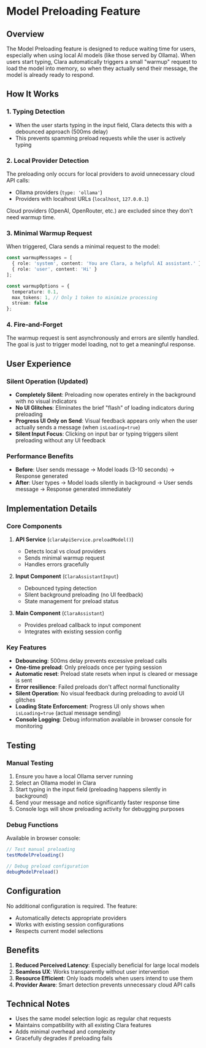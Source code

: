 # Model Preloading Feature

## Overview

The Model Preloading feature is designed to reduce waiting time for users, especially when using local AI models (like those served by Ollama). When users start typing, Clara automatically triggers a small "warmup" request to load the model into memory, so when they actually send their message, the model is already ready to respond.

## How It Works

### 1. Typing Detection
- When the user starts typing in the input field, Clara detects this with a debounced approach (500ms delay)
- This prevents spamming preload requests while the user is actively typing

### 2. Local Provider Detection
The preloading only occurs for local providers to avoid unnecessary cloud API calls:
- Ollama providers (`type: 'ollama'`)
- Providers with localhost URLs (`localhost`, `127.0.0.1`)

Cloud providers (OpenAI, OpenRouter, etc.) are excluded since they don't need warmup time.

### 3. Minimal Warmup Request
When triggered, Clara sends a minimal request to the model:
```typescript
const warmupMessages = [
  { role: 'system', content: 'You are Clara, a helpful AI assistant.' },
  { role: 'user', content: 'Hi' }
];

const warmupOptions = {
  temperature: 0.1,
  max_tokens: 1, // Only 1 token to minimize processing
  stream: false
};
```

### 4. Fire-and-Forget
The warmup request is sent asynchronously and errors are silently handled. The goal is just to trigger model loading, not to get a meaningful response.

## User Experience

### Silent Operation (Updated)
- **Completely Silent**: Preloading now operates entirely in the background with no visual indicators
- **No UI Glitches**: Eliminates the brief "flash" of loading indicators during preloading
- **Progress UI Only on Send**: Visual feedback appears only when the user actually sends a message (when `isLoading=true`)
- **Silent Input Focus**: Clicking on input bar or typing triggers silent preloading without any UI feedback

### Performance Benefits
- **Before**: User sends message → Model loads (3-10 seconds) → Response generated
- **After**: User types → Model loads silently in background → User sends message → Response generated immediately

## Implementation Details

### Core Components

1. **API Service** (`claraApiService.preloadModel()`)
   - Detects local vs cloud providers
   - Sends minimal warmup request
   - Handles errors gracefully

2. **Input Component** (`ClaraAssistantInput`)
   - Debounced typing detection
   - Silent background preloading (no UI feedback)
   - State management for preload status

3. **Main Component** (`ClaraAssistant`)
   - Provides preload callback to input component
   - Integrates with existing session config

### Key Features

- **Debouncing**: 500ms delay prevents excessive preload calls
- **One-time preload**: Only preloads once per typing session
- **Automatic reset**: Preload state resets when input is cleared or message is sent
- **Error resilience**: Failed preloads don't affect normal functionality
- **Silent Operation**: No visual feedback during preloading to avoid UI glitches
- **Loading State Enforcement**: Progress UI only shows when `isLoading=true` (actual message sending)
- **Console Logging**: Debug information available in browser console for monitoring

## Testing

### Manual Testing
1. Ensure you have a local Ollama server running
2. Select an Ollama model in Clara
3. Start typing in the input field (preloading happens silently in background)
4. Send your message and notice significantly faster response time
5. Console logs will show preloading activity for debugging purposes

### Debug Functions
Available in browser console:
```javascript
// Test manual preloading
testModelPreloading()

// Debug preload configuration
debugModelPreload()
```

## Configuration

No additional configuration is required. The feature:
- Automatically detects appropriate providers
- Works with existing session configurations
- Respects current model selections

## Benefits

1. **Reduced Perceived Latency**: Especially beneficial for large local models
2. **Seamless UX**: Works transparently without user intervention
3. **Resource Efficient**: Only loads models when users intend to use them
4. **Provider Aware**: Smart detection prevents unnecessary cloud API calls

## Technical Notes

- Uses the same model selection logic as regular chat requests
- Maintains compatibility with all existing Clara features
- Adds minimal overhead and complexity
- Gracefully degrades if preloading fails 